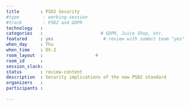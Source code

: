 ```yaml
---
title        : PSD2 Security
#type         : working-session
#track        : PSD2 and GDPR
technology   :
categories   :                      # GDPR, Juice Shop, etc.
featured     : yes                   # review with summit team "yes"
when_day     : Thu
when_time    : DS-2
room_layout  :                    #
room_id      :
session_slack:
status       : review-content
description  : Security implications of the new PSD2 standard
organizers   :
participants :
    
---
```


<!--(add intro)

## WHY

(...)

## What

(...)

## Outcomes

(...)

## References

(...)-->
